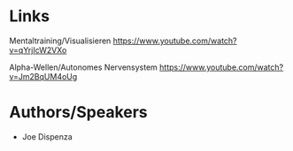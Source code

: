 # Links

Mentaltraining/Visualisieren
https://www.youtube.com/watch?v=qYrjIcW2VXo

Alpha-Wellen/Autonomes Nervensystem
https://www.youtube.com/watch?v=Jm2BqUM4oUg

# Authors/Speakers
- Joe Dispenza

